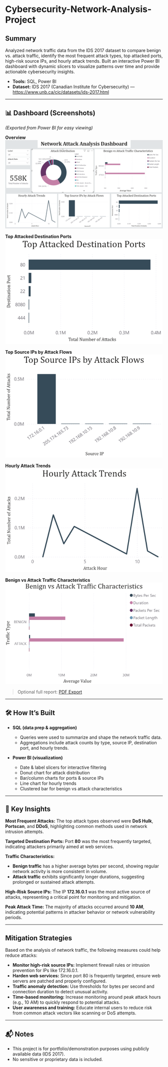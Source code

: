 # Cybersecurity-Network-Analysis-Project

## Summary
Analyzed network traffic data from the IDS 2017 dataset to compare benign vs. attack traffic, identify the most frequent attack types, top attacked ports, high-risk source IPs, and hourly attack trends. Built an interactive Power BI dashboard with dynamic slicers to visualize patterns over time and provide actionable cybersecurity insights.

- **Tools:** SQL, Power BI
- **Dataset:** IDS 2017 (Canadian Institute for Cybersecurity) — https://www.unb.ca/cic/datasets/ids-2017.html

---

## 📊 Dashboard (Screenshots)
*(Exported from Power BI for easy viewing)*

**Overview**  
![Dashboard Overview](screenshots/dashboard.png)

**Top Attacked Destination Ports**  
![Top Attacked Destination Ports](screenshots/top_destination_ports.png)

**Top Source IPs by Attack Flows**  
![Top Source IPs by Attack Flows](screenshots/top_source_ips.png)

**Hourly Attack Trends**  
![Hourly Attack Trends](screenshots/hourly_attack_trends.png)

**Benign vs Attack Traffic Characteristics**  
![Benign vs Attack Traffic Characteristics](screenshots/benign_vs_attack.png)

> Optional full report: [PDF Export](screenshots/dashboard.pdf)

---

## 🛠️ How It’s Built
- **SQL (data prep & aggregation)**  
  - Queries were used to summarize and shape the network traffic data.  
  - Aggregations include attack counts by type, source IP, destination port, and hourly trends. 

- **Power BI (visualization)**  
  - Date & label slicers for interactive filtering
  - Donut chart for attack distribution  
  - Bar/column charts for ports & source IPs  
  - Line chart for hourly trends  
  - Clustered bar for benign vs attack characteristics  

---

## 🔎 Key Insights 

**Most Frequent Attacks:** The top attack types observed were **DoS Hulk**, **Portscan**, and **DDoS**, highlighting common methods used in network intrusion attempts.

**Targeted Destination Ports:** Port **80** was the most frequently targeted, indicating attackers primarily aimed at web services.

**Traffic Characteristics:**

- **Benign traffic** has a higher average bytes per second, showing regular network activity is more consistent in volume.  
- **Attack traffic** exhibits significantly longer durations, suggesting prolonged or sustained attack attempts.

**High-Risk Source IPs:** The IP **172.16.0.1** was the most active source of attacks, representing a critical point for monitoring and mitigation.

**Peak Attack Time:** The majority of attacks occurred around **10 AM**, indicating potential patterns in attacker behavior or network vulnerability periods.

---
## Mitigation Strategies
Based on the analysis of network traffic, the following measures could help reduce attacks:

- **Monitor high-risk source IPs:** Implement firewall rules or intrusion prevention for IPs like 172.16.0.1.  
- **Harden web services:** Since port 80 is frequently targeted, ensure web servers are patched and properly configured.  
- **Traffic anomaly detection:** Use thresholds for bytes per second and connection duration to detect unusual activity.  
- **Time-based monitoring:** Increase monitoring around peak attack hours (e.g., 10 AM) to quickly respond to potential attacks.  
- **User awareness and training:** Educate internal users to reduce risk from common attack vectors like scanning or DoS attempts.

---

## 📬 Notes
- This project is for portfolio/demonstration purposes using publicly available data (IDS 2017).
- No sensitive or proprietary data is included.
